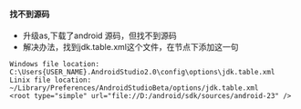 #### 找不到源码
* 升级as,下载了android 源码，但找不到源码
* 解决办法，找到jdk.table.xml这个文件，在<sourcePath>节点下添加这一句

```
Windows file location: C:\Users{USER_NAME}.AndroidStudio2.0\config\options\jdk.table.xml
Linix file location: ~/Library/Preferences/AndroidStudioBeta/options/jdk.table.xml
<root type="simple" url="file://D:/android/sdk/sources/android-23" />
```
